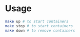 # Usage

```sh
make up # to start containers
make stop # to start containers
make down # to remove containers
```
